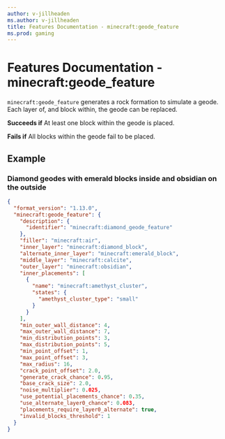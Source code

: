 ```yaml
---
author: v-jillheaden
ms.author: v-jillheaden
title: Features Documentation - minecraft:geode_feature
ms.prod: gaming
---
```


# Features Documentation - minecraft:geode_feature

`minecraft:geode_feature` generates a rock formation to simulate a geode. Each layer of, and block within, the geode can be replaced.

**Succeeds if**
At least one block within the geode is placed.

**Fails if**
All blocks within the geode fail to be placed.

## Example

### Diamond geodes with emerald blocks inside and obsidian on the outside

```json
{
  "format_version": "1.13.0",
  "minecraft:geode_feature": {
    "description": {
      "identifier": "minecraft:diamond_geode_feature"
    },
    "filler": "minecraft:air",
    "inner_layer": "minecraft:diamond_block",
    "alternate_inner_layer": "minecraft:emerald_block",
    "middle_layer": "minecraft:calcite",
    "outer_layer": "minecraft:obsidian",
    "inner_placements": [
      {
        "name": "minecraft:amethyst_cluster",
        "states": {
          "amethyst_cluster_type": "small"
        }
      }
    ],
    "min_outer_wall_distance": 4,
    "max_outer_wall_distance": 7,
    "min_distribution_points": 3,
    "max_distribution_points": 5,
    "min_point_offset": 1,
    "max_point_offset": 3,
    "max_radius": 16,
    "crack_point_offset": 2.0,
    "generate_crack_chance": 0.95,
    "base_crack_size": 2.0,
    "noise_multiplier": 0.025,
    "use_potential_placements_chance": 0.35,
    "use_alternate_layer0_chance": 0.083,
    "placements_require_layer0_alternate": true,
    "invalid_blocks_threshold": 1
  }
}
```

